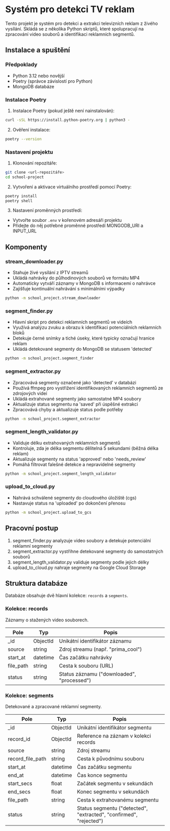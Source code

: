 # Systém pro detekci TV reklam

Tento projekt je systém pro detekci a extrakci televizních reklam z živého vysílání. Skládá se z několika Python skriptů, které spolupracují na zpracování video souborů a identifikaci reklamních segmentů.

## Instalace a spuštění

### Předpoklady
- Python 3.12 nebo novější
- Poetry (správce závislostí pro Python)
- MongoDB databáze

### Instalace Poetry
1. Instalace Poetry (pokud ještě není nainstalován):
```bash
curl -sSL https://install.python-poetry.org | python3 -
```

2. Ověření instalace:
```bash
poetry --version
```

### Nastavení projektu
1. Klonování repozitáře:
```bash
git clone <url-repozitáře>
cd school-project
```

2. Vytvoření a aktivace virtuálního prostředí pomocí Poetry:
```bash
poetry install
poetry shell
```

3. Nastavení proměnných prostředí:
- Vytvořte soubor `.env` v kořenovém adresáři projektu
- Přidejte do něj potřebné proměnné prostředí MONGODB_URI a INPUT_URL

## Komponenty
### stream_downloader.py
- Stahuje živé vysílání z IPTV streamů
- Ukládá nahrávky do půlhodinových souborů ve formátu MP4
- Automaticky vytváří záznamy v MongoDB s informacemi o nahrávce
- Zajišťuje kontinuální nahrávání s minimálními výpadky
```bash
python -m school_project.stream_downloader
```

### segment_finder.py
- Hlavní skript pro detekci reklamních segmentů ve videích
- Využívá analýzu zvuku a obrazu k identifikaci potenciálních reklamních bloků
- Detekuje černé snímky a tiché úseky, které typicky označují hranice reklam
- Ukládá detekované segmenty do MongoDB se statusem 'detected'
```bash
python -m school_project.segment_finder
```

### segment_extractor.py
- Zpracovává segmenty označené jako 'detected' v databázi
- Používá ffmpeg pro vystřižení identifikovaných reklamních segmentů ze zdrojových videí
- Ukládá extrahované segmenty jako samostatné MP4 soubory
- Aktualizuje status segmentu na 'saved' při úspěšné extrakci
- Zpracovává chyby a aktualizuje status podle potřeby
```bash
python -m school_project.segment_extractor
```

### segment_length_validator.py
- Validuje délku extrahovaných reklamních segmentů
- Kontroluje, zda je délka segmentu dělitelná 5 sekundami (běžná délka reklam)
- Aktualizuje segmenty na status 'approved' nebo 'needs_review'
- Pomáhá filtrovat falešné detekce a nepravidelné segmenty
```bash
python -m school_project.segment_length_validator
```

### upload_to_cloud.py
- Nahrává schválené segmenty do cloudového úložiště (cgs)
- Nastavuje status na 'uploaded' po dokončení přenosu
```bash
python -m school_project.upload_to_gcs
```


## Pracovní postup
1. segment_finder.py analyzuje video soubory a detekuje potenciální reklamní segmenty
2. segment_extractor.py vystřihne detekované segmenty do samostatných souborů
3. segment_length_validator.py validuje segmenty podle jejich délky
4. upload_to_cloud.py nahraje segmenty na Google Cloud Storage

## Struktura databáze

Databáze obsahuje dvě hlavní kolekce: `records` a `segments`.

### Kolekce: records
Záznamy o stažených video souborech.

| Pole | Typ | Popis |
|------|-----|--------|
| _id | ObjectId | Unikátní identifikátor záznamu |
| source | string | Zdroj streamu (např. "prima_cool") |
| start_at | datetime | Čas začátku nahrávky |
| file_path | string | Cesta k souboru (URL) |
| status | string | Status záznamu ("downloaded", "processed") |

### Kolekce: segments
Detekované a zpracované reklamní segmenty.

| Pole | Typ | Popis |
|------|-----|--------|
| _id | ObjectId | Unikátní identifikátor segmentu |
| record_id | ObjectId | Reference na záznam v kolekci records |
| source | string | Zdroj streamu |
| record_file_path | string | Cesta k původnímu souboru |
| start_at | datetime | Čas začátku segmentu |
| end_at | datetime | Čas konce segmentu |
| start_secs | float | Začátek segmentu v sekundách |
| end_secs | float | Konec segmentu v sekundách |
| file_path | string | Cesta k extrahovanému segmentu |
| status | string | Status segmentu ("detected", "extracted", "confirmed", "rejected") |



